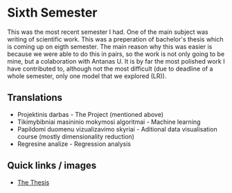 # Sixth Semester
This was the most recent semester I had. One of the main subject was writing of scientific work. This was a preperation of bachelor's thesis which is coming up on eigth semester. The main reason why this was easier is because we were able to do this in pairs, so the work is not only going to be mine, but a colaboration with Antanas U. It is by far the most polished work I have contributed to, although not the most difficult (due to deadline of a whole semester, only one model that we explored (LR)).
## Translations
* Projektinis darbas - The Project (mentioned above)
* Tikimybibniai masininio mokymosi algoritmai - Machine learning
* Papildomi duomenu vizualizavimo skyriai - Aditional data visualisation course (mostly dimensionality reduction)
* Regresine analize - Regression analysis
## Quick links / images
* [The Thesis](https://github.com/iLoveCepelinai/Studies/blob/sixth-semester/Projektinis%20darbas/saules_elektrines_amsiejus_uzpelkis.pdf)
